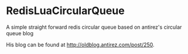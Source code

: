 RedisLuaCircularQueue
=====================

A simple straight forward redis circular queue based on antirez's circular queue blog

His blog can be found at http://oldblog.antirez.com/post/250.



